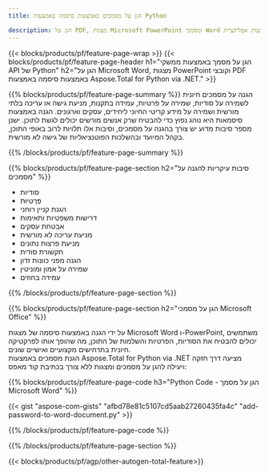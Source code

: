 ```yaml
---
title: הגן על מסמכים באמצעות סיסמה באמצעות Python 

description: הגן על PDF, מצגות Microsoft PowerPoint ומסמכי Word באמצעות אפליקציית Python שלך. החל סיסמה בקלות.
---
```


{{< blocks/products/pf/feature-page-wrap >}}
{{< blocks/products/pf/feature-page-header h1="הגן על מסמך באמצעות ממשקי API של Python" h2="הגן על Microsoft Word, מצגות PowerPoint וקובצי PDF באמצעות סיסמה באמצעות Aspose.Total for Python via .NET." >}}

{{% blocks/products/pf/feature-page-summary %}}
הגנה על מסמכים חיונית לשמירה על סודיות, שמירה על פרטיות, עמידה בתקנות, מניעת גישה או עריכה בלתי מורשית ושמירה על מידע קריטי החיוני ליחידים, עסקים וארגונים.  הגנה באמצעות סיסמאות היא נוהג נפוץ כדי להבטיח שרק אנשים מורשים יכולים לגשת לתוכן.  ישנן מספר סיבות מדוע יש צורך בהגנה על מסמכים, וסיבות אלו תלויות לרוב באופי התוכן, בקהל המיועד ובהשלכות הפוטנציאליות של גישה לא מורשית.  

{{% /blocks/products/pf/feature-page-summary  %}}

{{% blocks/products/pf/feature-page-section  h2="סיבות עיקריות להגנה על מסמכים" %}}

- סודיות  
- פְּרָטִיוּת 
- הגנת קניין רוחני  
- דרישות משפטיות ותאימות
- אבטחת עסקים  
- מניעת עריכה לא מורשית  
- מניעת פרצות נתונים  
- תקשורת סודית  
- הגנה מפני כוונות זדון  
- שמירה על אמון ומוניטין  
- עמידה בחוזים  

{{% /blocks/products/pf/feature-page-section %}}

{{% blocks/products/pf/feature-page-section  h2="הגן על מסמכי Microsoft Office" %}}

על ידי הגנה באמצעות סיסמה של מצגות Microsoft Word ו-PowerPoint, משתמשים יכולים להבטיח את הסודיות, הפרטיות והשלמות של התוכן, מה שהופך אותו לפרקטיקה חיונית בתרחישים מקצועיים ואישיים שונים.<br />
הגנת מסמכים באמצעות Aspose.Total for Python via .NET מציעה דרך חזקה ויעילה להגן על מסמכים ומצגות ללא צורך בכתיבת קוד מאפס:<br />

{{% blocks/products/pf/feature-page-code h3="Python Code - הגן על מסמך Microsoft Word" %}}

{{< gist "aspose-com-gists" "afbd78e81c5107cd5aab27260435fa4c" "add-password-to-word-document.py" >}}

{{% /blocks/products/pf/feature-page-code  %}}

{{% /blocks/products/pf/feature-page-section %}}

{{< blocks/products/pf/agp/other-autogen-total-feature>}}